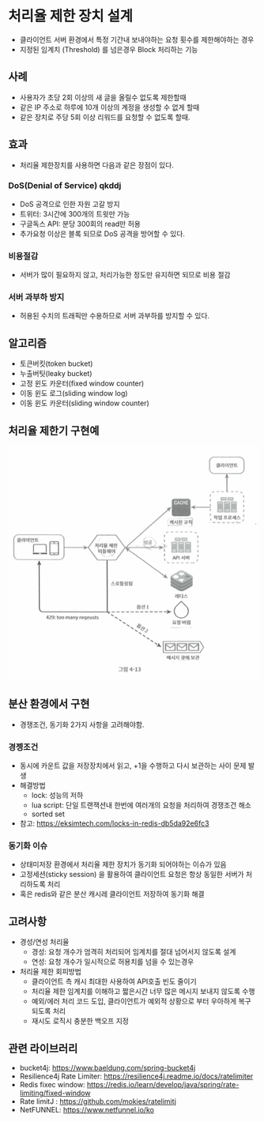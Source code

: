 # 처리율 제한 장치 설계

- 클라이언트 서버 환경에서 특정 기간내 보내야하는 요청 횟수를 제한해야하는 경우
- 지정된 임계치 (Threshold) 를 넘은경우 Block 처리하는 기능

## 사례

- 사용자가 초당 2회 이상의 새 글을 올릴수 없도록 제한할때
- 같은 IP 주소로 하루에 10개 이상의 계정을 생성할 수 없게 할때
- 같은 장치로 주당 5회 이상 리워드를 요청할 수 없도록 할때. 

## 효과

- 처리율 제한장치를 사용하면 다음과 같은 장점이 있다. 

### DoS(Denial of Service) qkddj

- DoS 공격으로 인한 자원 고갈 방지
- 트위터: 3시간에 300개의 트윗만 가능
- 구글독스 API: 분당 300회의 read만 허용
- 추가요청 이상은 블록 되므로 DoS 공격을 방어할 수 있다. 

### 비용절감

- 서버가 많이 필요하지 않고, 처리가능한 정도만 유지하면 되므로 비용 절감

### 서버 과부하 방지

- 허용된 수치의 트래픽만 수용하므로 서버 과부하를 방지할 수 있다. 

## 알고리즘

- 토큰버킷(token bucket)
- 누출버팃(leaky bucket)
- 고정 윈도 카운터(fixed window counter)
- 이동 윈도 로그(sliding window log)
- 이동 윈도 카운터(sliding window counter)

## 처리율 제한기 구현예

![04_06_total_arch](../imgs/04_06_total_arch.png)


## 분산 환경에서 구현

- 경쟁조건, 동기화 2가지 사항을 고려해야함. 

### 경젱조건

- 동시에 카운트 값을 저장장치에서 읽고, +1을 수행하고 다시 보관하는 사이 문제 발생
- 해결방법
  - lock: 성능의 저하
  - lua script: 단일 트랜잭션내 한번에 여러개의 요청을 처리하여 경쟁조건 해소 
  - sorted set
- 참고: https://eksimtech.com/locks-in-redis-db5da92e6fc3

### 동기화 이슈  

- 상태미저장 환경에서 처리율 제한 장치가 동기화 되어야하는 이슈가 있음
- 고정세션(sticky session) 을 활용하여 클라이언트 요청은 항상 동일한 서버가 처리하도록 처리 
- 혹은 redis와 같은 분산 캐시레 클라이언트 저장하여 동기화 해결 

## 고려사항

- 경성/연성 처리율
  - 경성: 요청 개수가 엄격히 처리되어 임계치를 절대 넘어서지 않도록 설계
  - 연성: 요청 개수가 일시적으로 허용치를 넘을 수 있는경우
- 처리율 제한 회피방법
  - 클라이언트 측 캐시 최대한 사용하여 API호출 빈도 줄이기
  - 처리율 제한 임계치를 이해하고 짧은시간 너무 많은 메시지 보내지 않도록 수행
  - 예외/에러 처리 코드 도입, 클라이언트가 예외적 상황으로 부터 우아하게 복구되도록 처리
  - 재시도 로직시 충분한 백오프 지정 


## 관련 라이브러리 

- bucket4j: https://www.baeldung.com/spring-bucket4j
- Resilience4j Rate Limiter: https://resilience4j.readme.io/docs/ratelimiter
- Redis fixec window: https://redis.io/learn/develop/java/spring/rate-limiting/fixed-window
- Rate limitJ : https://github.com/mokies/ratelimitj
- NetFUNNEL: https://www.netfunnel.io/ko
